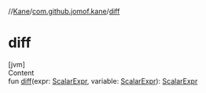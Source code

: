 //[Kane](../index.md)/[com.github.jomof.kane](index.md)/[diff](diff.md)



# diff  
[jvm]  
Content  
fun [diff](diff.md)(expr: [ScalarExpr](-scalar-expr/index.md), variable: [ScalarExpr](-scalar-expr/index.md)): [ScalarExpr](-scalar-expr/index.md)  



